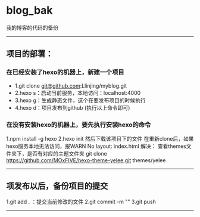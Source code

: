 # blog_bak

我的博客的代码的备份

-----------------------------------------------------

## 项目的部署：

### 在已经安装了hexo的机器上，新建一个项目

* 1.git clone git@github.com:Llinjing/myblog.git
* 2.hexo s：启动当前服务，本地访问：localhost:4000
* 3.hexo g：生成静态文件，这个在要发布项目的时候执行
* 4.hexo d：项目发布到github
(执行以上命令即可)

### 在没有安装hexo的机器上，要先执行安装hexo的命令

1.npm install -g hexo
2.hexo init
然后下载该项目下的文件
在重新clone后，如果hexo服务本地无法访问，报WARN  No layout: index.html
解决：
查看themes文件夹下，是否有对应的主题文件夹
git clone https://github.com/MOxFIVE/hexo-theme-yelee.git themes/yelee

-----------------------------------------------------

## 项发布以后，备份项目的提交

1.git add . ：提交当前修改的文件
2.git commit -m ""
3.git push

-----------------------------------------------------



